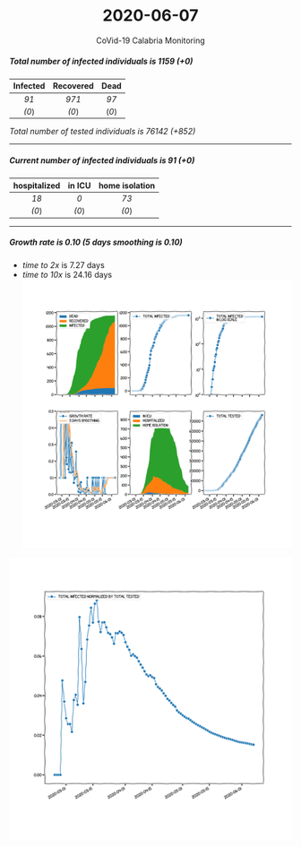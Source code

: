 <div align='center'>

# 2020-06-07
CoVid-19 Calabria Monitoring
</div>

##### Total number of infected individuals is 1159 (+0)
Infected | Recovered | Dead
:---: | :---: | :---:
*91* | *971* | *97*
*(0*) | *(0*) | (*0*)

*Total number of tested individuals is 76142 (+852)*
***
##### Current number of infected individuals is 91 (+0)
hospitalized | in ICU | home isolation
:---: | :---: | :---:
*18* |*0* |*73*
*(0*) |*(0*) |*(0*)
***
##### Growth rate is 0.10 (5 days smoothing is 0.10)
- *time to 2x* is 7.27 days
- *time to 10x* is 24.16 days
![stats][stats]

![infected_normalized][infected_normalized]

[stats]: stats_Calabria.png
[infected_normalized]: infected_normalized_Calabria.png
